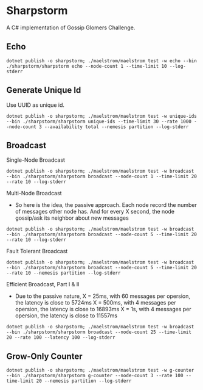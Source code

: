 # Sharpstorm
A C# implementation of Gossip Glomers Challenge.

## Echo
``` shell
dotnet publish -o sharpstorm; ./maelstrom/maelstrom test -w echo --bin ./sharpstorm/sharpstorm echo --node-count 1 --time-limit 10 --log-stderr
```

## Generate Unique Id
Use UUID as unique id.
``` shell
dotnet publish -o sharpstorm; ./maelstrom/maelstrom test -w unique-ids --bin ./sharpstorm/sharpstorm unique-ids --time-limit 30 --rate 1000 --node-count 3 --availability total --nemesis partition --log-stderr
```

## Broadcast
Single-Node Broadcast
``` shell
dotnet publish -o sharpstorm; ./maelstrom/maelstrom test -w broadcast --bin ./sharpstorm/sharpstorm broadcast --node-count 1 --time-limit 20 --rate 10 --log-stderr
```
Multi-Node Broadcast
- So here is the idea, the passive approach.
    Each node record the number of messages other node has. And for every X second, the node gossip/ask its neighbor about new messages
``` shell
dotnet publish -o sharpstorm; ./maelstrom/maelstrom test -w broadcast --bin ./sharpstorm/sharpstorm broadcast --node-count 5 --time-limit 20 --rate 10 --log-stderr
```
Fault Tolerant Broadcast
``` shell
dotnet publish -o sharpstorm; ./maelstrom/maelstrom test -w broadcast --bin ./sharpstorm/sharpstorm broadcast --node-count 5 --time-limit 20 --rate 10 --nemesis partition --log-stderr
```
Efficient Broadcast, Part I & II
- Due to the passive nature, 
    X = 25ms, with 60 messages per opersion, the latency is close to 5724ms
    X = 500ms, with 4 messages per opersion, the latency is close to 16893ms
    X = 1s, with 4 messages per opersion, the latency is close to 11557ms
``` shell
dotnet publish -o sharpstorm; ./maelstrom/maelstrom test -w broadcast --bin ./sharpstorm/sharpstorm broadcast --node-count 25 --time-limit 20 --rate 100 --latency 100 --log-stderr
```

## Grow-Only Counter
``` shell
dotnet publish -o sharpstorm; ./maelstrom/maelstrom test -w g-counter --bin ./sharpstorm/sharpstorm g-counter --node-count 3 --rate 100 --time-limit 20 --nemesis partition --log-stderr
```